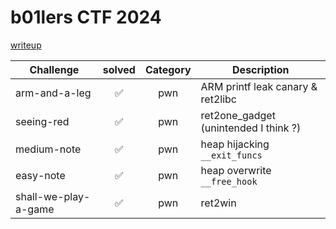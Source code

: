 # b01lers CTF 2024

[writeup](https://hyggehalcyon.gitbook.io/page/ctfs/2024/b01lers-ctf)

| Challenge | solved | Category | Description | 
| --- | :---: | :---: | --- |
| arm-and-a-leg | ✅ | pwn | ARM printf leak canary & ret2libc |
| seeing-red | ✅ | pwn | ret2one_gadget (unintended I think ?) |
| medium-note | ✅ | pwn | heap hijacking `__exit_funcs` |
| easy-note | ✅ | pwn | heap overwrite `__free_hook`  |
| shall-we-play-a-game | ✅ | pwn | ret2win |
